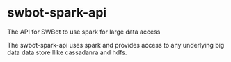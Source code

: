 # swbot-spark-api
The API for SWBot to use spark for large data access

The swbot-spark-api uses spark and provides access to any underlying big data data store llike cassadanra and hdfs.
